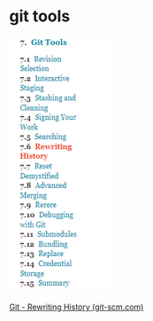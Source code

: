 # git tools

![image-20220802103035756](../imgs/image-20220802103035756.png)

[Git - Rewriting History (git-scm.com)](https://git-scm.com/book/en/v2/Git-Tools-Rewriting-History#Changing-Multiple-Commit-Messages)